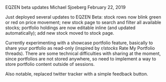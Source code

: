 EQZEN beta updates
Michael Sjoeberg
February 22, 2019

Just deployed several updates to EQZEN Beta: stock rows now blink green or red on price movement; new stock page to search and filter all available stocks; portfolio holdings are now editable inline (and updated automatically); add new stock moved to stock page.

Currently experimenting with a showcase portfolio feature, basically to share your portfolio as read-only (inspired by *r/stocks* Rate My Portfolio threads). There are some technical difficulties with sharing at the moment, since portfolios are not stored anywhere, so need to implement a way to store portfolio content outside of sessions.

Also notable, replaced twitter tracker with a simple feedback button.